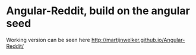 # Angular-Reddit, build on the angular seed

Working version can be seen here http://martijnwelker.github.io/Angular-Reddit/
